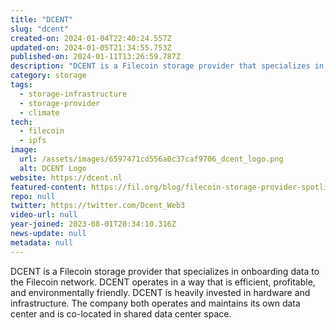```yaml
---
title: "DCENT"
slug: "dcent"
created-on: 2024-01-04T22:40:24.557Z
updated-on: 2024-01-05T21:34:55.753Z
published-on: 2024-01-11T13:26:59.787Z
description: "DCENT is a Filecoin storage provider that specializes in onboarding data to the Filecoin network."
category: storage
tags:
  - storage-infrastructure
  - storage-provider
  - climate
tech:
  - filecoin
  - ipfs
image:
  url: /assets/images/6597471cd556a0c37caf9706_dcent_logo.png
  alt: DCENT Logo
website: https://dcent.nl
featured-content: https://fil.org/blog/filecoin-storage-provider-spotlight-dcent/
repo: null
twitter: https://twitter.com/Dcent_Web3
video-url: null
year-joined: 2023-08-01T20:34:10.316Z
news-update: null
metadata: null
---
```


DCENT is a Filecoin storage provider that specializes in onboarding data to the Filecoin network. DCENT operates in a way that is efficient, profitable, and environmentally friendly. DCENT is heavily invested in hardware and infrastructure. The company both operates and maintains its own data center and is co-located in shared data center space.
